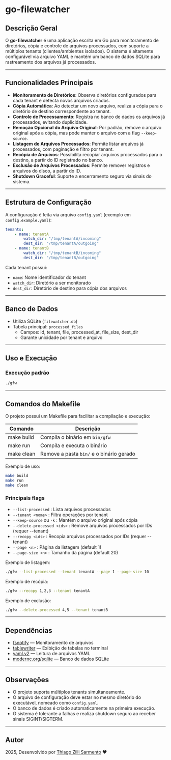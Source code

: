 # go-filewatcher

## Descrição Geral

O **go-filewatcher** é uma aplicação escrita em Go para monitoramento de diretórios, cópia e controle de arquivos processados, com suporte a múltiplos tenants (clientes/ambientes isolados). O sistema é altamente configurável via arquivo YAML e mantém um banco de dados SQLite para rastreamento dos arquivos já processados.

---

## Funcionalidades Principais

- **Monitoramento de Diretórios**: Observa diretórios configurados para cada tenant e detecta novos arquivos criados.
- **Cópia Automática**: Ao detectar um novo arquivo, realiza a cópia para o diretório de destino correspondente ao tenant.
- **Controle de Processamento**: Registra no banco de dados os arquivos já processados, evitando duplicidade.
- **Remoção Opcional do Arquivo Original**: Por padrão, remove o arquivo original após a cópia, mas pode manter o arquivo com a flag `--keep-source`.
- **Listagem de Arquivos Processados**: Permite listar arquivos já processados, com paginação e filtro por tenant.
- **Recópia de Arquivos**: Possibilita recopiar arquivos processados para o destino, a partir do ID registrado no banco.
- **Exclusão de Arquivos Processados**: Permite remover registros e arquivos do disco, a partir do ID.
- **Shutdown Graceful**: Suporte a encerramento seguro via sinais do sistema.

---

## Estrutura de Configuração

A configuração é feita via arquivo `config.yaml` (exemplo em `config.example.yaml`):

```yaml
tenants:
    - name: tenantA
        watch_dir: "/tmp/tenantA/incoming"
        dest_dir: "/tmp/tenantA/outgoing"
    - name: tenantB
        watch_dir: "/tmp/tenantB/incoming"
        dest_dir: "/tmp/tenantB/outgoing"
```

Cada tenant possui:

- `name`: Nome identificador do tenant
- `watch_dir`: Diretório a ser monitorado
- `dest_dir`: Diretório de destino para cópia dos arquivos

---

## Banco de Dados

- Utiliza SQLite (`filewatcher.db`)
- Tabela principal: `processed_files`
  - Campos: id, tenant, file, processed_at, file_size, dest_dir
  - Garante unicidade por tenant e arquivo

---

## Uso e Execução

### Execução padrão

```sh
./gfw
```

---

## Comandos do Makefile

O projeto possui um Makefile para facilitar a compilação e execução:

| Comando         | Descrição                                 |
|-----------------|-------------------------------------------|
| make build      | Compila o binário em `bin/gfw` |
| make run        | Compila e executa o binário               |
| make clean      | Remove a pasta `bin/` e o binário gerado  |

Exemplo de uso:

```sh
make build
make run
make clean
```

### Principais flags

- `--list-processed` : Lista arquivos processados
- `--tenant <nome>` : Filtra operações por tenant
- `--keep-source` ou `-k` : Mantém o arquivo original após cópia
- `--delete-processed <ids>` : Remove arquivos processados por IDs (requer --tenant)
- `--recopy <ids>` : Recopia arquivos processados por IDs (requer --tenant)
- `--page <n>` : Página da listagem (default 1)
- `--page-size <n>` : Tamanho da página (default 20)

Exemplo de listagem:

```sh
./gfw --list-processed --tenant tenantA --page 1 --page-size 10
```

Exemplo de recópia:

```sh
./gfw --recopy 1,2,3 --tenant tenantA
```

Exemplo de exclusão:

```sh
./gfw --delete-processed 4,5 --tenant tenantB
```

---

## Dependências

- [fsnotify](https://github.com/fsnotify/fsnotify) — Monitoramento de arquivos
- [tablewriter](https://github.com/olekukonko/tablewriter) — Exibição de tabelas no terminal
- [yaml.v2](https://gopkg.in/yaml.v2) — Leitura de arquivos YAML
- [modernc.org/sqlite](https://pkg.go.dev/modernc.org/sqlite) — Banco de dados SQLite

---

## Observações

- O projeto suporta múltiplos tenants simultaneamente.
- O arquivo de configuração deve estar no mesmo diretório do executável, nomeado como `config.yaml`.
- O banco de dados é criado automaticamente na primeira execução.
- O sistema é tolerante a falhas e realiza shutdown seguro ao receber sinais SIGINT/SIGTERM.

---

## Autor

2025, Desenvolvido por [Thiago Zilli Sarmento](https://github.com/thiagozs) ❤️

